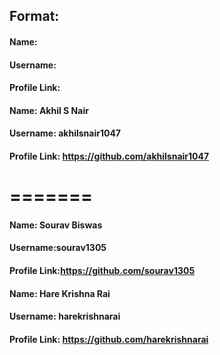 ## Format:


#### Name:
#### Username:
#### Profile Link:

#### Name: Akhil S Nair
#### Username: akhilsnair1047
#### Profile Link: https://github.com/akhilsnair1047
=======
=======
#### Name: Sourav Biswas
#### Username:sourav1305
#### Profile Link:https://github.com/sourav1305

#### Name: Hare Krishna Rai
#### Username: harekrishnarai
#### Profile Link: https://github.com/harekrishnarai

